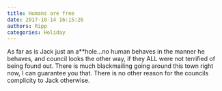```yaml
---
title: Humans are free
date: 2017-10-14 16:15:26
authors: Ripp
categories: Holiday
---
```


 As far as is Jack just an a**hole...no human behaves in the manner he behaves, and council looks the other way, if they ALL were not terrified of being found out. There is much blackmailing going around this town right now, I can guarantee you that. There is no other reason for the councils complicity to Jack otherwise.